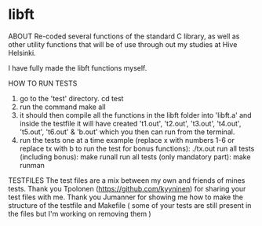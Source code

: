 # libft

ABOUT
Re-coded several functions of the standard C library, as well as other utility functions that will be of use through out my studies at Hive Helsinki.

I have fully made the libft functions myself.

HOW TO RUN TESTS
1. go to the 'test' directory.
		cd test
2. run the command
		make all
3. it should then compile all the functions in the libft folder into 'libft.a' and inside the testfile it will have created 't1.out', 't2.out', 't3.out', 't4.out', 't5.out', 't6.out' & 'b.out' which you then can run from the terminal.
4. run the tests one at a time example (replace x with numbers 1-6 or replace tx with b to run the test for bonus functions):
		./tx.out
   run all tests (including bonus):
		make runall
   run all tests (only mandatory part):
		make runman

TESTFILES
The test files are a mix between my own and friends of mines tests. Thank you Tpolonen (https://github.com/kyyninen) for sharing your test files with me. Thank you Jumanner for showing me how to make the structure of the testfile and Makefile ( some of your tests are still present in the files but I'm working on removing them )
